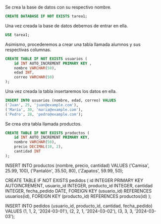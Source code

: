 Se crea la base de datos con su respectivo nombre.

```sql
CREATE DATABASE IF NOT EXISTS tarea1;
```

Una vez creada la base de datos debemos de entrar en ella.

```sql
USE tarea1;
```

Asimismo, procederemos a crear una tabla llamada alumnos y sus respectivas columnas.

```sql
CREATE TABLE IF NOT EXISTS usuarios (
    id INT AUTO_INCREMENT PRIMARY KEY ,
    nombre VARCHAR(50),
    edad INT,
    correo VARCHAR(50)
);
```

Una vez creada la tabla insertaremos los datos en ella.

```sql
INSERT INTO usuarios (nombre, edad, correo) VALUES
('Juan', 25, 'juan@example.com'),
('María', 30, 'maria@example.com'),
('Pedro', 28, 'pedro@example.com');
```

Se crea otra tabla llamada productos.

```sql
CREATE TABLE IF NOT EXISTS productos (
    id INT AUTO_INCREMENT PRIMARY KEY,
    nombre VARCHAR(50),
    precio DECIMAL(10, 2),
    cantidad INT
);
```

INSERT INTO productos (nombre, precio, cantidad) VALUES
('Camisa', 25.99, 100),
('Pantalón', 35.50, 80),
('Zapatos', 59.99, 50);

CREATE TABLE IF NOT EXISTS pedidos (
    id INTEGER PRIMARY KEY AUTOINCREMENT,
    usuario_id INTEGER,
    producto_id INTEGER,
    cantidad INTEGER,
    fecha_pedido DATE,
    FOREIGN KEY (usuario_id) REFERENCES usuarios(id),
    FOREIGN KEY (producto_id) REFERENCES productos(id)
);

INSERT INTO pedidos (usuario_id, producto_id, cantidad, fecha_pedido) VALUES
(1, 1, 2, '2024-03-01'),
(2, 2, 1, '2024-03-02'),
(3, 3, 3, '2024-03-03');

